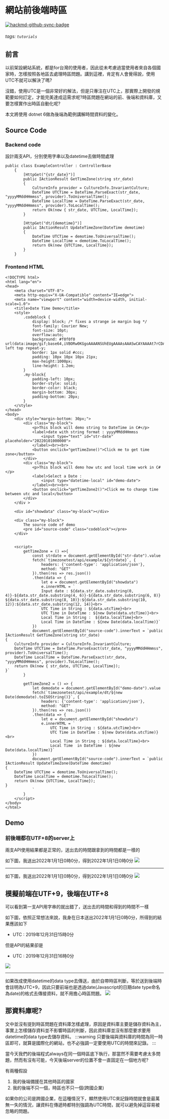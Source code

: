 # 網站前後端時區

[![hackmd-github-sync-badge](https://hackmd.io/tviXIcv9Rn2iw4tLI4gsdQ/badge)](https://hackmd.io/tviXIcv9Rn2iw4tLI4gsdQ)


###### tags: `tutorials`

## 前言
以前架設網站系統，都是for台灣的使用者，因此從未考慮過當使用者來自各個國家時，怎樣按照各地區去處理時區問題。講到這裡，肯定有人會覺得說，使用UTC不就可以解決了嗎?

沒錯，使用UTC是一個非常好的解法，但是只專注在UTC上，那實際上開發的規範要如何訂定，才能完美達成這需求呢?時區問題在網站的前、後端和資料庫，又要怎樣實作出時區自動化呢?

本文將使用 dotnet 6做為後端為範例講解時間資料的變化。

## Source Code

### Backend code
設計兩支API，分別使用字串以及datetime去做時間處理
```csharp=
public class ExampleController : ControllerBase
    {
        [HttpGet("{str_date}")]
        public IActionResult GetTimeZone(string str_date)
        {
            CultureInfo provider = CultureInfo.InvariantCulture;
            DateTime UTCTime = DateTime.ParseExact(str_date, "yyyyMMddHHmmss", provider).ToUniversalTime();
            DateTime LocalTime = DateTime.ParseExact(str_date, "yyyyMMddHHmmss", provider).ToLocalTime();
            return Ok(new { str_date, UTCTime, LocalTime});
        }

        [HttpGet("dt/{demotime}")]
        public IActionResult UpdateTimeZone(DateTime demotime)
        {
            DateTime UTCTime = demotime.ToUniversalTime();
            DateTime LocalTime = demotime.ToLocalTime();
            return Ok(new {UTCTime, LocalTime});
        }
    }
```


### Frontend HTML

```htmlembedded=
<!DOCTYPE html>
<html lang="en">
<head>
    <meta charset="UTF-8">
    <meta http-equiv="X-UA-Compatible" content="IE=edge">
    <meta name="viewport" content="width=device-width, initial-scale=1.0">
    <title>Date Time Demo</title>
    <style>
        .codeblock {
            display: block; /* fixes a strange ie margin bug */
            font-family: Courier New;
            font-size: 10pt;
            overflow:auto;
            background: #f0f0f0 url(data:image/gif;base64,iVBORw0KGgoAAAANSUhEUgAAAAsAAASwCAYAAAAt7rCDAAAABHNCSVQICAgIfAhkiAAAAQJJREFUeJzt0kEKhDAMBdA4zFmbM+W0upqFOhXrDILwsimFR5pfMrXW5jhZr7PwRlxVX8//jNHrGhExjXzdu9c5IiIz+7iqVmB7Hwp4OMa2nhhwN/PRGEMBh3Zjt6KfpzPztxW9MSAMwzAMwzAMwzAMwzAMwzAMwzAMwzAMwzAMwzAMwzAMwzAMwzAMwzAMwzAMwzAMwzAMwzAMwzAMwzAMwzAMwzAMwzAMwzAMwzAMwzAMwzAMwzAMwzAMwzAMwzAMwzAMwzAMwzAMwzAMwzAMwzAMwzAMwzAMwzAMwzAMwzAMwzAMwzAMwzAMwzAMwzAMwzAMwzAMwzAMwzAMwzB8HS+J9kUTvzEDMwAAAABJRU5ErkJggg==) left top repeat-y;
            border: 1px solid #ccc;
            padding: 10px 10px 10px 21px;
            max-height:1000px;
            line-height: 1.2em;
        }
        .my-block{
            padding-left: 10px;
            border-style: solid;
            border-color: black;
            margin-bottom: 30px;
            padding-bottom: 20px;
        }
    </style>
</head>
<body>
    <div style="margin-bottom: 30px;">
        <div class="my-block">
            <p>This block will demo string to DateTime in C#</p>
            <label>date with string format : yyyyMMddHHmmss
                <input type="text" id="str-date" placeholder="20220101000000">
            </label><br><br>
            <button onclick="getTimeZone()">Click me to get time zone</button>
        </div>
        <div class="my-block">
            <p>This block will demo how utc and local time work in C#</p>
            <label>Select a Date : 
                <input type="datetime-local" id="demo-date">
            </label><br><br>
            <button onclick="getTimeZone2()">Click me to change time between utc and local</button>
        </div>
    </div >

    <div id="showdata" class="my-block"></div>

    <div class="my-block">
        The source code of demo
        <pre id="source-code" class="codeblock"></pre>
    </div>


    <script>
        getTimeZone = () =>{
            const strdate = document.getElementById("str-date").value
            fetch(`timezonetest/api/example/${strdate}`, {
                headers: {'content-type': 'application/json'},
                method: "GET"
            }).then(res => res.json())
            .then(data => {
                let e = document.getElementById("showdata")
                e.innerHTML = `
                Input date : ${data.str_date.substring(0, 4)}-${data.str_date.substring(4, 6)}-${data.str_date.substring(6, 8)} ${data.str_date.substring(8, 10)}:${data.str_date.substring(10, 12)}:${data.str_date.substring(12, 14)}<br>
                UTC Time in String : ${data.utcTime}<br>
                UTC Time in DateTime : ${new Date(data.utcTime)}<br>
                Local Time in String :  ${data.localTime}<br>
                Local Time in DateTime : ${new Date(data.localTime)}`
            })
            document.getElementById("source-code").innerText = `public IActionResult GetTimeZone(string str_date)
{
    CultureInfo provider = CultureInfo.InvariantCulture;
    DateTime UTCTime = DateTime.ParseExact(str_date, "yyyyMMddHHmmss", provider).ToUniversalTime();
    DateTime LocalTime = DateTime.ParseExact(str_date, "yyyyMMddHHmmss", provider).ToLocalTime();
    return Ok(new { str_date, UTCTime, LocalTime});
}`
        }

        getTimeZone2 = () => {
            let demodate = document.getElementById("demo-date").value
            fetch(`timezonetest/api/example/dt/${new Date(demodate).toISOString()}`, {
                headers: {'content-type': 'application/json'},
                method: "GET"
            }).then(res => res.json())
            .then(data => {
                let e = document.getElementById("showdata")
                e.innerHTML = `
                    UTC Time in String : ${data.utcTime}<br>
                    UTC Time in DateTime : ${new Date(data.utcTime)}<br>
                    Local Time in String : ${data.localTime}<br>
                    Local Time  in DateTime : ${new Date(data.localTime)}`
            })
            document.getElementById("source-code").innerText = `public IActionResult UpdateTimeZone(DateTime demotime)
{
    DateTime UTCTime = demotime.ToUniversalTime();
    DateTime LocalTime = demotime.ToLocalTime();
    return Ok(new {UTCTime, LocalTime});
}
            `
        }
    </script>
</body>
</html>
```


## Demo

### 前後端都在UTF+8的server上
兩支API使用結果都是正常的，送出去的時間跟拿到的時間都是一樣的

如下圖，我送出2022年1月1日0時0分，得到2022年1月1日0時0分
![](https://i.imgur.com/4shTBdu.png)

---

如下圖，我送出2022年1月1日0時0分，得到2022年1月1日0時0分
![](https://i.imgur.com/XzWjhLs.png)



## 模擬前端在UTF+9，後端在UTF+8
可以看到第一支API用字串的就出錯了，送出去的時間和得到的時間不一樣

如下圖，依照正常想法來說，我身在日本送出2022年1月1日0時0分，所得到的結果應該如下

* UTC : 2019年12月31日15時0分

但是API的結果卻是
* UTC : 2019年12月31日16時0分


![](https://i.imgur.com/ORorogo.png)

---
如果改成使用datetime的data type去傳送，由於自帶時區判斷，等於送到後端時會註明為UTC+9，因此只要前端也是透過date(Javascript的日期date type命名為date)的格式去傳接資料，就不用擔心時區問題。
![](https://i.imgur.com/BQ2Nlcj.png)


## 那資料庫呢?

文中並沒有提到時區問題在資料庫怎樣處理，原因是資料庫主要是儲存資料為主，事實上怎樣儲存資料並不影響時區的判斷，因此資料庫並沒有那麼要求要用datetime的data type去儲存資料。
:::warning
只要後端與資料庫的時間為同一時區即可，就算是國際化的網站，也不必強調一定要使用UTC的時間來記錄。
:::

當今天我們的後端程式always在同一個時區底下執行，那當然不需要考慮太多問題，然而有沒有可能，今天後端server的位置不會一直固定在一個地方呢?

有兩種假設
1. 我的後端備援在其他時區的國家
2. 我的後端不只一個，時區也不只一個(跨國企業)

如果你的公司是跨國企業，在這種情況下，顯然使用UTC來記錄時間就會是最萬無一失的情況，讓資料在傳遞時都特別強調為UTC時間，就可以避免掉這容易被忽略的問題。
